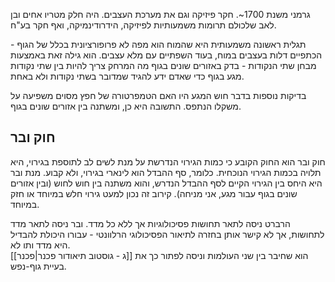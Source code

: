 גרמני משנת 1700~. חקר פיזיקה וגם את מערכת העצבים. היה חלק מטריו אחים ובן לאב שלכולם תרומות משמעותיות לפיזיקה, הידרודינמיקה, ואף חקר בע"ח.

תגלית ראשונה משמעותית היא שהמוח הוא מפה לא פרופורציונית בכלל של הגוף - הכתפיים דלות בעצבים במוח, בעוד השפתיים עם מלא עצבים. הוא גילה זאת באמצעות מבחן שתי הנקודות - בדק באזורים שונים בגוף מה המרחק צריך להיות בין שתי נקודות מגע בגוף כדי שאדם ידע להגיד שמדובר בשתי נקודות ולא באחת.

בדיקות נוספות בדבר חוש המגע היו האם הטמפרטורה של חפץ מסוים משפיעה על משקלו הנתפס. התשובה היא כן, ומשתנה בין אזורים שונים בגוף.

## חוק ובר
חוק ובר הוא החוק הקובע כי כמות הגירוי הנדרשת על מנת לשים לב לתוספת בגירוי, היא תלויה בכמות הגירוי הנוכחית. כלומר, סף ההבדל הוא לינארי בגירוי, ולא קבוע. מנת ובר היא היחס בין הגירוי הקיים לסף ההבדל הנדרש, והוא משתנה בין חוש לחוש (ובין אזורים שונים בגוף עבור מגע, אני מניחה). קירוב זה נכון למעט גירוי חלש במיוחד או חזק במיוחד.

הרברט ניסה לתאר תחושות פסיכולוגיות אך ללא כל מדד. ובר ניסה לתאר מדד לתחושות, אך לא קישר אותן בחזרה לתיאור הפסיכולוגי הרלוונטי - עבורו היכולת להבדיל היא מדד ותו לא.    
[[ג - גוסטוב תיאודור פכנר|פכנר]]  הוא שחיבר בין שני העולמות וניסה לפתור כך את בעיית גוף-נפש.